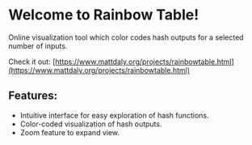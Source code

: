 # Welcome to Rainbow Table!

Online visualization tool which color codes hash outputs for a selected number of inputs.

Check it out: [https://www.mattdaly.org/projects/rainbowtable.html](https://www.mattdaly.org/projects/rainbowtable.html)

## Features:

- Intuitive interface for easy exploration of hash functions.
- Color-coded visualization of hash outputs.
- Zoom feature to expand view.
